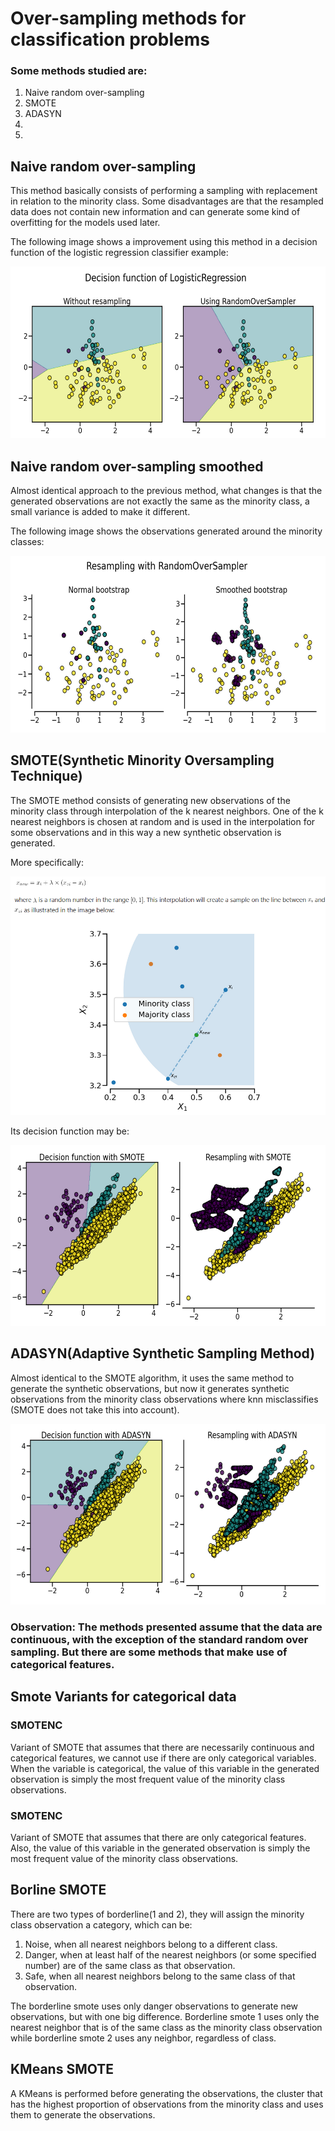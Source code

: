 # Over-sampling methods for classification problems

### Some methods studied are:
1. Naive random over-sampling
2. SMOTE
3. ADASYN
4.
5.

## Naive random over-sampling

 This method basically consists of performing a sampling with replacement in relation to the minority class. Some disadvantages are that the resampled data does not contain new information and can generate some kind of overfitting for the models used later.

 The following image shows a improvement using this method in a decision function of the logistic regression classifier example:

![random_over_sampler](https://github.com/AlbertoRodrigues/classification_imbalaced_data/blob/main/oversampling_methods/images/random_over_sampler.png)

## Naive random over-sampling smoothed

 Almost identical approach to the previous method, what changes is that the generated observations are not exactly the same as the minority class, a small variance is added to make it different.

The following image shows the observations generated around the minority classes:

![random_over_sampler_smoothed](https://github.com/AlbertoRodrigues/classification_imbalaced_data/blob/main/oversampling_methods/images/random_over_sampler_smoothed.png)

## SMOTE(Synthetic Minority Oversampling Technique)

 The SMOTE method consists of generating new observations of the minority class through interpolation of the k nearest neighbors. One of the k nearest neighbors is chosen at random and is used in the interpolation for some observations and in this way a new synthetic observation is generated.

 More specifically:

![generating_observations_smote](https://github.com/AlbertoRodrigues/classification_imbalaced_data/blob/main/oversampling_methods/images/smote_generating_observations.png)

 Its decision function may be:

![smote](https://github.com/AlbertoRodrigues/classification_imbalaced_data/blob/main/oversampling_methods/images/smote.png)

## ADASYN(Adaptive Synthetic Sampling Method)

Almost identical to the SMOTE algorithm, it uses the same method to generate the synthetic observations, but now it generates synthetic observations from the minority class observations where knn misclassifies (SMOTE does not take this into account).

![adasyn](https://github.com/AlbertoRodrigues/classification_imbalaced_data/blob/main/oversampling_methods/images/adasyn.png)

### Observation: The methods presented assume that the data are continuous, with the exception of the standard random over sampling. But there are some methods that make use of categorical features.

## Smote Variants for categorical data

### SMOTENC

Variant of SMOTE that assumes that there are necessarily continuous and categorical features, we cannot use if there are only categorical variables. When the variable is categorical, the value of this variable in the generated observation is simply the most frequent value of the minority class observations.

### SMOTENC

Variant of SMOTE that assumes that there are only categorical features. Also, the value of this variable in the generated observation is simply the most frequent value of the minority class observations.

## Borline SMOTE

There are two types of borderline(1 and 2), they will assign the minority class observation a category, which can be:

1. Noise, when all nearest neighbors belong to a different class.
2. Danger, when at least half of the nearest neighbors (or some specified number) are of the same class as that observation.
3. Safe, when all nearest neighbors belong to the same class of that observation.

The borderline smote uses only danger observations to generate new observations, but with one big difference. Borderline smote 1 uses only the nearest neighbor that is of the same class as the minority class observation while borderline smote 2 uses any neighbor, regardless of class.

## KMeans SMOTE

A KMeans is performed before generating the observations, the cluster that has the highest proportion of observations from the minority class and uses them to generate the observations.


